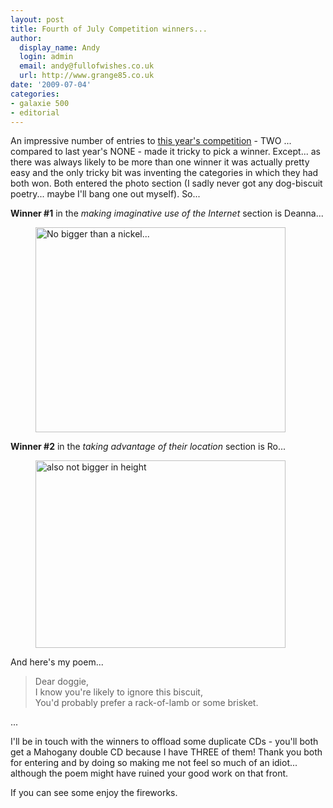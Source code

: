 ```yaml
---
layout: post
title: Fourth of July Competition winners...
author:
  display_name: Andy
  login: admin
  email: andy@fullofwishes.co.uk
  url: http://www.grange85.co.uk
date: '2009-07-04'
categories:
- galaxie 500
- editorial
---
```

<p>An impressive number of entries to <a href="/2009/06/30/silly-fourth-of-july-competition/">this year's competition</a> - TWO ... compared to last year's NONE - made it tricky to pick a winner. Except... as there was always likely to be more than one winner it was actually pretty easy and the only tricky bit was inventing the categories in which they had both won. Both entered the photo section (I sadly never got any dog-biscuit poetry... maybe I'll bang one out myself). So...</p>
<p><strong>Winner #1</strong> in the <em>making imaginative use of the Internet</em> section is Deanna...<br />
<figure class="caption aligncenter" width="400" caption="Not bigger by surface area..."><img src="https://media.fullofwishes.co.uk/ahfow/uploads/2009/07/EmpireState-Nickel.png" alt="No bigger than a nickel..." title="EmpireState-Nickel" width="400" height="328" class="size-full wp-image-1390" /><figcaption class="caption-text"></figcaption></figure>
<p><strong>Winner #2</strong> in the <em>taking advantage of their location</em> section is Ro...<br />
<figure class="caption aligncenter" width="400" caption="also not bigger in height"><img src="https://media.fullofwishes.co.uk/ahfow/uploads/2009/07/photo.jpg" alt="also not bigger in height" title="Also No bigger than a nickel" width="400" height="300" class="size-full wp-image-1393" /><figcaption class="caption-text"></figcaption></figure>
<p>And here's my poem...</p>
<blockquote><p>
Dear doggie,<br />
I know you're likely to ignore this biscuit,<br />
You'd probably prefer a rack-of-lamb or some brisket.
</p></blockquote>
<p>...</p>
<p>I'll be in touch with the winners to offload some duplicate CDs - you'll both get a Mahogany double CD because I have THREE of them! Thank you both for entering and by doing so making me not feel so much of an idiot... although the poem might have ruined your good work on that front.</p>
<p>If you can see some enjoy the fireworks.</p>
